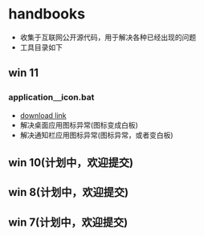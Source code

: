 # handbooks
- 收集于互联网公开源代码，用于解决各种已经出现的问题
- 工具目录如下
## win 11
### application＿icon.bat
+ [download link](https://github.com/lqfy-jhc/handbooks/blob/a99e4b80368f5587c74550afcaba2be052a91d94/%E8%B5%A211/application_icon.bat)
+ 解决桌面应用图标异常(图标变成白板)
+ 解决通知栏应用图标异常(图标异常，或者变白板)
## win 10(计划中，欢迎提交)
## win 8(计划中，欢迎提交)
## win 7(计划中，欢迎提交)
